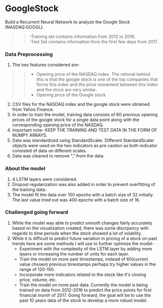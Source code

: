 # GoogleStock
Build a Recurrent Neural Network to analyze the Google Stock (NASDAQ:GOOGL).
> >-Training set contains information from 2012 to 2016.\
> >-Test Set contains information from the first few days from 2017.
### Data Preprocessing
1. The two features considered are-
> >* Opening price of the NASDAQ index. The rational behind this is that the google stock is one of the top companies that forms this index 
and the price movement between this index and the stock are very similar. 
> >* Opening price of the Google stock

2. CSV files for the NASDAQ index and the google stock were obtained from Yahoo Finance. 
3. In order to train the model, training data consists of 60 previous opening prices of the google stock for a single data point along with the corresponding opening price of the NASDAQ.
4. Important note- KEEP THE TRAINING AND TEST DATA IN THE FORM OF NUMPY ARRAYS.
5. Data was standardized using StandardScaler. Different StandardScaler objects were used on the two indicators as pre caution as both indicator consisted of data on different scales. 
6. Data was cleaned to remove "," from the data. 

### About the model
1. 4 LSTM layers were considered. 
2. Dropout regularization was also added in order to prevent overfitting of the training data. 
3. The model fit the data over 100 epochs with a batch size of 32 initially. The last value tried out was 400 epochs with a batch size of 16. 

### Challenged going forward
1. While the model was able to predict smooth changes fairly accurately based on the visualization created, there was some discrpency with regards to time periods when the stock showed a lot of volatility. 
2. While it is difficult to predict future variation in pricing of a stock on past trends here are some methods I will use to further optimize the  model- 
   * Experiment with the complexity of the LSTM layer by adding more layers or increasing the number of units for each layer.
   * Train the model on more past timestamps, instead of 60(current value chosen) previous timestamps perhaps try higher values in the range of 120-150. 
   * Incorporate more indicators related to the stock like it's closing price, volume, etc. 
   * Train the model on more past data. Currently the model is being trained on data from 2012-2016 to predict the price points for first financial month of 2017. Going forward, the goal will be to use the past 10 years data of the stock to develop a more robust model. 



